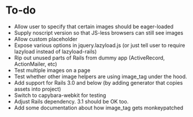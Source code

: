 To-do
=======

* Allow user to specify that certain images should be eager-loaded
* Supply noscript version so that JS-less browsers can still see images
* Allow custom placeholder
* Expose various options in jquery.lazyload.js (or just tell user to require lazyload instead of lazyload-rails)
* Rip out unused parts of Rails from dummy app (ActiveRecord, ActionMailer, etc)
* Test multiple images on a page
* Test whether other image helpers are using image_tag under the hood.
* Add support for Rails 3.0 and below (by adding generator that copies assets into project)
* Switch to capybara-webkit for testing
* Adjust Rails dependency. 3.1 should be OK too.
* Add some documentation about how image_tag gets monkeypatched